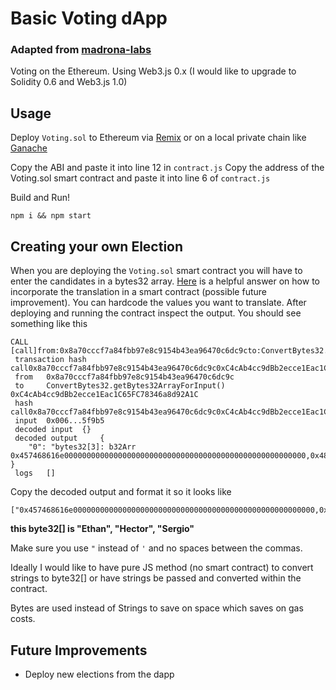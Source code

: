 # Basic Voting dApp
### Adapted from [madrona-labs](https://github.com/madrona-labs/voting)

Voting on the Ethereum. 
Using Web3.js 0.x (I would like to upgrade to Solidity 0.6 and Web3.js 1.0)

## Usage
Deploy ```Voting.sol``` to Ethereum via [Remix](https://remix.ethereum.org/) or on a local private chain like [Ganache](https://www.trufflesuite.com/ganache)

Copy the ABI and paste it into line 12 in ```contract.js```
Copy the address of the Voting.sol smart contract and paste it into line 6 of ```contract.js```

Build and Run!

```
npm i && npm start
```

## Creating your own Election
When you are deploying the ```Voting.sol``` smart contract you will have to enter the candidates in a bytes32 array. [Here](https://ethereum.stackexchange.com/questions/50310/how-to-pass-the-value-in-bytes32-array) is a helpful answer on how to incorporate the translation in a smart contract (possible future improvement). You can hardcode the values you want to translate. After deploying and running the contract inspect the output. You should see something like this

```
CALL
[call]from:0x8a70cccf7a84fbb97e8c9154b43ea96470c6dc9cto:ConvertBytes32.getBytes32ArrayForInput()data:0x006...5f9b5
 transaction hash 	call0x8a70cccf7a84fbb97e8c9154b43ea96470c6dc9c0xC4cAb4cc9dBb2ecce1Eac1C65FC78346a8d92A1C0x0065f9b5
 from 	0x8a70cccf7a84fbb97e8c9154b43ea96470c6dc9c
 to 	ConvertBytes32.getBytes32ArrayForInput() 0xC4cAb4cc9dBb2ecce1Eac1C65FC78346a8d92A1C
 hash 	call0x8a70cccf7a84fbb97e8c9154b43ea96470c6dc9c0xC4cAb4cc9dBb2ecce1Eac1C65FC78346a8d92A1C0x0065f9b5
 input 	0x006...5f9b5
 decoded input 	{}
 decoded output 	{
	"0": "bytes32[3]: b32Arr 0x457468616e000000000000000000000000000000000000000000000000000000,0x486563746f720000000000000000000000000000000000000000000000000000,0x53657267696f0000000000000000000000000000000000000000000000000000"
}
 logs 	[]
```

Copy the decoded output and format it so it looks like

```
["0x457468616e000000000000000000000000000000000000000000000000000000,0x486563746f720000000000000000000000000000000000000000000000000000,0x53657267696f0000000000000000000000000000000000000000000000000000"]
```

**this byte32[] is "Ethan", "Hector", "Sergio"**

Make sure you use ```"``` instead of ```'``` and no spaces between the commas. 

Ideally I would like to have pure JS method (no smart contract) to convert strings to byte32[] or have strings be passed and converted within the contract. 

Bytes are used instead of Strings to save on space which saves on gas costs. 

## Future Improvements
- Deploy new elections from the dapp
